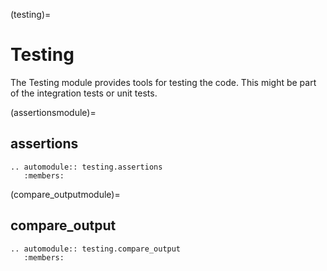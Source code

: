 (testing)=

# Testing

The Testing module provides tools for testing the code. This might be part of the integration tests or unit tests.

(assertionsmodule)=

## assertions

```{eval-rst}
.. automodule:: testing.assertions
   :members:

```

(compare_outputmodule)=

## compare_output

```{eval-rst}
.. automodule:: testing.compare_output
   :members:
```
